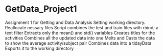 GetData_Project1
================

Assignment 1 for Getting and Data Analysis
Setting working directory. Reallocate nessary files
Script combines the test and train files with rbind; a text filter
  Extracts only the mean() and std() variables 
  Creates titles for the activities 
  Combines all the updated data into one 
  Melts and Casts the data to show the average activity/subject pair 
  Combines data into a tidayData 
  Exports it to the working directory
